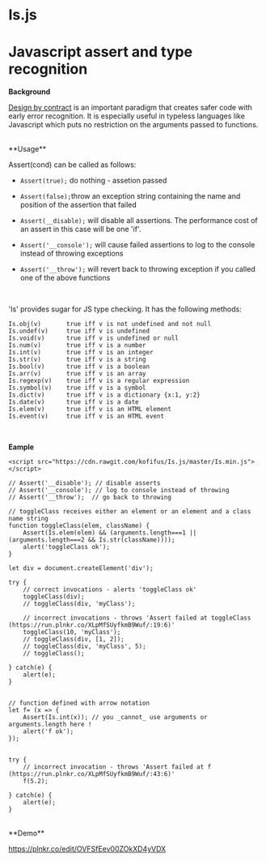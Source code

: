 # **Is.js**

# Javascript assert and type recognition

**Background**

[Design by contract](https://en.wikipedia.org/wiki/Design_by_contract) is an important paradigm that creates safer code with early error recognition. It is especially useful in typeless languages like Javascript which puts no restriction on the arguments passed to functions.

<br />
**Usage**

Assert(cond) can be called as follows:

 - `Assert(true);` do nothing - assetion passed
 
 - `Assert(false);`throw an exception string containing the name and position of the assertion that failed
 
 - `Assert(__disable);` will disable all assertions. The performance cost of an assert in this case will be one 'if'.
 
 - `Assert('__console');` will cause failed assertions to log to the console instead of throwing exceptions
 
 - `Assert('__throw');` will revert back to throwing exception if you called one of the above functions  
<br />
  
  
'Is' provides sugar for JS type checking. It  has the following methods:


    Is.obj(v)		true iff v is not undefined and not null
    Is.undef(v)		true iff v is undefined
    Is.void(v)		true iff v is undefined or null
    Is.num(v)		true iff v is a number
    Is.int(v)		true iff v is an integer
    Is.str(v)		true iff v is a string
    Is.bool(v)		true iff v is a boolean
    Is.arr(v)		true iff v is an array
    Is.regexp(v)    true iff v is a regular expression
    Is.symbol(v)	true iff v is a symbol
    Is.dict(v)		true iff v is a dictionary {x:1, y:2}
    Is.date(v)		true iff v is a date
    Is.elem(v)		true iff v is an HTML element
    Is.event(v)		true iff v is an HTML event
<br />

**Eample**

    <script src="https://cdn.rawgit.com/kofifus/Is.js/master/Is.min.js"></script>
    
    // Assert('__disable'); // disable asserts 
    // Assert('__console'); // log to console instead of throwing
    // Assert('__throw');  // go back to throwing
    
    // toggleClass receives either an element or an element and a class name string
    function toggleClass(elem, className) {
    	Assert(Is.elem(elem) && (arguments.length===1 || (arguments.length===2 && Is.str(className))));
    	alert('toggleClass ok');
    }
    
    let div = document.createElement('div');
    
    try {
    	// correct invocations - alerts 'toggleClass ok'
    	toggleClass(div);
    	// toggleClass(div, 'myClass');
    
    	// incorrect invocations - throws 'Assert failed at toggleClass (https://run.plnkr.co/XLpMfSUyfkmB9Wuf/:19:6)'
    	toggleClass(10, 'myClass');
    	// toggleClass(div, [1, 2]);
    	// toggleClass(div, 'myClass', 5);
    	// toggleClass();
    
    } catch(e) {
    	alert(e);
    }
    
    
    // function defined with arrow notation
    let f= (x => {
    	Assert(Is.int(x)); // you _cannot_ use arguments or arguments.length here !
    	alert('f ok');
    });
    
    
    try {
    	// incorrect invocation - throws 'Assert failed at f (https://run.plnkr.co/XLpMfSUyfkmB9Wuf/:43:6)'			  
    	f(5.2);
    
    } catch(e) {
    	alert(e);
    }
<br />
**Demo**

https://plnkr.co/edit/OVFSfEev00ZOkXD4yVDX


